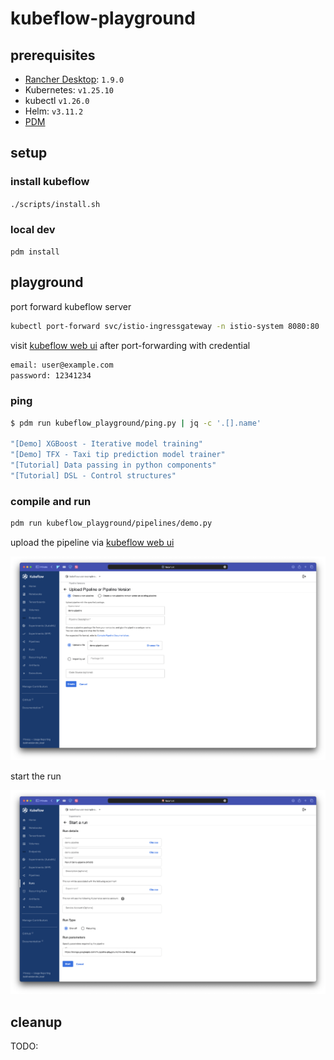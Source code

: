# kubeflow-playground

## prerequisites

- [Rancher Desktop](https://github.com/rancher-sandbox/rancher-desktop): `1.9.0`
- Kubernetes: `v1.25.10`
- kubectl `v1.26.0`
- Helm: `v3.11.2`
- [PDM](https://pdm.fming.dev/latest/)

## setup

### install kubeflow

`./scripts/install.sh`

### local dev

`pdm install`

## playground

port forward kubeflow server

```sh
kubectl port-forward svc/istio-ingressgateway -n istio-system 8080:80
```

visit [kubeflow web ui](http://localhost:8080) after port-forwarding with credential

```sh
email: user@example.com
password: 12341234
```

### ping

```sh
$ pdm run kubeflow_playground/ping.py | jq -c '.[].name'

"[Demo] XGBoost - Iterative model training"
"[Demo] TFX - Taxi tip prediction model trainer"
"[Tutorial] Data passing in python components"
"[Tutorial] DSL - Control structures"
```

### compile and run

```sh
pdm run kubeflow_playground/pipelines/demo.py
```

upload the pipeline via [kubeflow web ui](http://localhost:8080/_/pipeline/?ns=kubeflow-user-example-com#/pipeline_versions/new)

![upload pipeline](./assets/upload_pipeline.png)

start the run

![start the run](./assets/start_run.png)

## cleanup

TODO:

```

```
